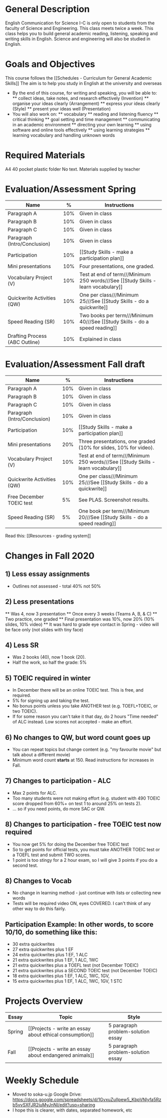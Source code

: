 # General Description
English Communication for Science I-C is only open to students from the faculty of Science and Engineering. This class meets twice a week. This class helps you to build general academic reading, listening, speaking and writing skills in English. Science and engineering will also be studied in English.

# Goals and Objectives
This course follows the [[Schedules - Curriculum for General Academic Skills]]
The aim is to help you study in English at the university and overseas

* By the end of this course, for writing and speaking, you will be able to:
** collect ideas, take notes, and research effectively (Invention)
** organise your ideas clearly (Arrangement)
** express your ideas clearly (Style)
** present your ideas well (Presentation)
* You will also work on:
** vocabulary
** reading and listening fluency
** critical thinking
** goal setting and time management
** communicating in an academic environment
** directing your own learning
** using software and online tools effectively
** using learning strategies
** learning vocabulary and handling unknown words

# Required Materials
A4 40 pocket plastic folder
No text. Materials supplied by teacher

# Evaluation/Assessment Spring
Name                        |%      |Instructions
----------------------------|-------|-------------
Paragraph A                 |10%    |Given in class
Paragraph B                 |10%    |Given in class    
Paragraph C                 |10%    |Given in class
Paragraph (Intro/Conclusion)|10% 	|Given in class
Participation               |10%    |[[Study Skills - make a participation plan]]   
Mini presentations          |10%    |Four presentations, one graded. 
Vocabulary Project (V)      |10%    |Test at end of term///Minimum 250 words///See [[Study Skills - learn vocabulary]]
Quickwrite Activities (QW)  |10%    |One per class///Minimum 25///See [[Study Skills - do a quickwrite]]    
Speed Reading (SR)          |10%    |Two books per term///Minimum 40///See [[Study Skills - do a speed reading]]
Drafting Process (ABC Outline)|10%  |Explained in class

# Evaluation/Assessment Fall draft

Name                        |%      |Instructions
----------------------------|-------|-------------
Paragraph A                 |10%    |Given in class
Paragraph B                 |10%    |Given in class    
Paragraph C                 |10%    |Given in class
Paragraph (Intro/Conclusion)|10% 	|Given in class
Participation               |10%    |[[Study Skills - make a participation plan]]   
Mini presentations          |20%    |Three presentations, one graded (10% for slides, 10% for video).  
Vocabulary Project (V)      |10%    |Test at end of term///Minimum 250 words///See [[Study Skills - learn vocabulary]]
Quickwrite Activities (QW)  |10%    |One per class///Minimum 25///See [[Study Skills - do a quickwrite]]    
Free December TOEIC test    |5%     |See PLAS. Screenshot results. 
Speed Reading (SR)          |5%     |One book per term///Minimum 20///See [[Study Skills - do a speed reading]]

Read this: [[Resources - grading system]]
 
# Changes in Fall 2020
## 1) Less essay assignments
* Outlines not assessed - total 40% not 50%

## 2) Less presentations
** Was 4, now 3 presentation
** Once every 3 weeks (Teams A, B, & C) 
** Two practice, one graded
** Final presentation was 10%, now 20% (10% slides, 10% video)
** It was hard to grade eye contact in Spring - video will be face only (not slides with tiny face)

## 4) Less SR
* Was 2 books (40), now 1 book (20).  
* Half the work, so half the grade: 5% 

## 5) TOEIC required in winter
* In December there will be an online TOEIC test. This is free, and required.
* 5% for signing up and taking the test. 
* No bonus points unless you take ANOTHER test (e.g. TOEFL+TOEIC, or two TOEIC). 
* If for some reason you can't take it that day, do 2 hours "Time needed" of ALC instead. Low scores not accepted - make an effort. 

## 6) No changes to QW, but word count goes up 
* You can repeat topics but change content (e.g. "my favourite movie" but talk about a different movie)
* Minimum word count __starts__ at 150. Read instructions for increases in Fall. 

## 7) Changes to participation - ALC 
* Max 2 points for ALC. 
* Too many students were not making effort (e.g. student with 490 TOEIC score dropped from 60%+ on test 1 to around 25% on tests 2). 
* ... so if you need points, do more SAC or QW. 

## 8) Changes to participation - free TOEIC test now required
* You now get 5% for doing the December free TOEIC test
* So to get points for official tests, you must take ANOTHER TOEIC test or a TOEFL test and submit TWO scores. 
* 1 point is too stingy for a 2 hour exam, so I will give 3 points if you do a second test. 


## 8) Changes to Vocab
* No change in learning method - just continue with lists or collecting new words
* Tests will be required video ON, eyes COVERED. I can't think of any other way to do this fairly. 

## Participation Example: In other words, to score 10/10, do something like this:
* 30 extra quickwrites
* 27 extra quickwrites plus 1 EF  
* 24 extra quickwrites plus 1 EF, 1 ALC
* 21 extra quickwrites plus 1 EF, 1 ALC, 1WC
* 21 extra quickwrites plus a TOEFL test (not December TOEIC)
* 21 extra quickwrites plus a SECOND TOEIC test (not December TOEIC)
* 18 extra quickwrites plus 1 EF, 1 ALC, 1WC, 1GV, 
* 15 extra quickwrites plus 1 EF, 1 ALC, 1WC, 1GV, 1 STC

# Projects Overview
|Essay      |Topic                                                              |Style
|-----------|---------------------------                                        |--------------
|Spring     |[[Projects - write an essay about ethical consumption]]            |5 paragraph problem-solution essay
|Fall       |[[Projects - write an essay about endangered animals]]             |5 paragraph problem-solution essay

# Weekly Schedule
* Moved to soka-u.jp Google Drive: https://docs.google.com/spreadsheets/d/1GvxuZuIIpew5_KbpVNlyfa5Rzb5vvSXFJR2juMyJnNI/edit?usp=sharing
* I hope this is clearer, with dates, separated homework, etc
